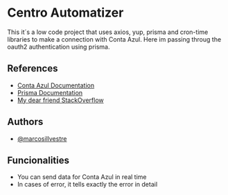 # Centro Automatizer

This it´s a low code project that uses axios, yup, prisma and cron-time libraries to make a connection with Conta Azul. Here im passing throug the oauth2 authentication using prisma.

## References

-   [Conta Azul Documentation](https://developers.contaazul.com/)
-   [Prisma Documentation](https://www.prisma.io/docs/getting-started)
-   [My dear friend StackOverflow](https://stackoverflow.com/)

## Authors

-   [@marcosillvestre](https://github.com/marcosillvestre)

## Funcionalities

-   You can send data for Conta Azul in real time
-   In cases of error, it tells exactly the error in detail
